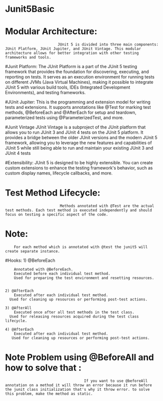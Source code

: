 # Junit5Basic

# Modular Architecture: 
							JUnit 5 is divided into three main components: JUnit Platform, JUnit Jupiter, and JUnit Vintage. This modular architecture allows for better integration with other testing frameworks and tools.

#Junit Platform:
					The JUnit Platform is a part of the JUnit 5 testing framework that provides the foundation for discovering, executing, and reporting on tests. It serves as an execution environment for running tests on different JVMs (Java Virtual Machines), making it possible to integrate JUnit 5 with various build tools, IDEs (Integrated Development Environments), and testing frameworks.
							
#JUnit Jupiter: 
				This is the programming and extension model for writing tests and extensions. It supports annotations like @Test for marking test methods, @BeforeEach and @AfterEach for setup and teardown, parameterized tests using @ParameterizedTest, and more.
				
#Junit Vintage
				JUnit Vintage is a subproject of the JUnit platform that allows you to run JUnit 3 and JUnit 4 tests on the JUnit 5 platform. It provides a bridge between the older JUnit versions and the modern JUnit 5 framework, allowing you to leverage the new features and capabilities of JUnit 5 while still being able to run and maintain your existing JUnit 3 and JUnit 4 tests

#Extensibility: 
				JUnit 5 is designed to be highly extensible. You can create custom extensions to enhance the testing framework's behavior, such as custom display names, lifecycle callbacks, and more.



# Test Method Lifecycle:
							 Methods annotated with @Test are the actual test methods. Each test method is executed independently and should focus on testing a specific aspect of the code.

# Note:
		For each method which is annotated with @test the junit5 will create separate instance. 
		
#Hooks:
	1)	@BeforeEach 
		
		Annotated with @BeforeEach.
		Executed before each individual test method.
		Used for preparing the test environment and resetting resources.
	
	  
    2) @AfterEach
    	Executed after each individual test method.
      Used for cleaning up resources or performing post-test actions.
      
    3) @AfterAll
    	Executed once after all test methods in the test class.
      Used for releasing resources acquired during the test class lifecycle.
     
    4) @AfterEach
    	Executed after each individual test method.
       Used for cleaning up resources or performing post-test actions.
    	
      
# Note Problem using @BeforeAll and how to solve that :
										If you want to use @beforeAll annotation on a method it will throw an error because it run before the junit class initialization that's why it throw error. to solve this problem, make the method as static.
										